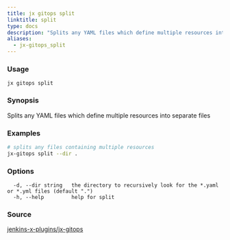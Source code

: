 ```yaml
---
title: jx gitops split
linktitle: split
type: docs
description: "Splits any YAML files which define multiple resources into separate files"
aliases:
  - jx-gitops_split
---
```


### Usage

```
jx gitops split
```

### Synopsis

Splits any YAML files which define multiple resources into separate files

### Examples

  ```bash
  # splits any files containing multiple resources
  jx-gitops split --dir .

  ```
### Options

```
  -d, --dir string   the directory to recursively look for the *.yaml or *.yml files (default ".")
  -h, --help         help for split
```



### Source

[jenkins-x-plugins/jx-gitops](https://github.com/jenkins-x-plugins/jx-gitops)
